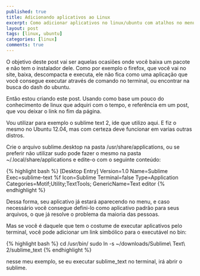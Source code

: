 ```yaml
---
published: true
title: Adicionando aplicativos ao Linux
excerpt: Como adicionar aplicativos no linux/ubuntu com atalhos no menu de aplicativos
layout: post
tags: [linux, ubuntu]
categories: [linux]
comments: true
---
```

O objetivo deste post vai ser aquelas ocasiões onde você baixa um pacote e não tem o instalador dele. Como por exemplo o firefox, que você vai no site, baixa, descompacta e executa, ele não fica como uma aplicação que você consegue executar através de comando no terminal, ou encontrar na busca do dash do ubuntu.

Então estou criando este post. Usando como base um pouco do conhecimento de linux que adquiri com o tempo, e referência em um post, que vou deixar o link no fim da página.

Vou utilizar para exemplo o sublime text 2, ide que utilizo aqui. E fiz o mesmo no Ubuntu 12.04, mas com certeza deve funcionar em varias outras distros.

Crie o arquivo sublime.desktop na pasta /usr/share/applications, ou se preferir não utilizar sudo pode fazer o mesmo na pasta ~/.local/share/applications e edite-o com o seguinte conteúdo:

{% highlight bash %}
[Desktop Entry]
Version=1.0
Name=Sublime
Exec=sublime-text %f
Icon=Sublime
Terminal=false
Type=Application
Categories=Motif;Utility;TextTools;
GenericName=Text editor
{% endhighlight %}

Dessa forma, seu aplicativo já estará aparecendo no menu, e caso necessário você consegue defini-lo como aplicativo padrão para seus arquivos, o que já resolve o problema da maioria das pessoas.

Mas se você é daquele que tem o costume de executar aplicativos pelo terminal, você pode adicionar um link simbólico para o executável no bin:

{% highlight bash %}
cd /usr/bin/
sudo ln -s ~/downloads/Sublime\ Text\ 2/sublime_text
{% endhighlight %}

nesse meu exemplo, se eu executar sublime_text no terminal, irá abrir o sublime.
